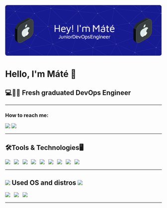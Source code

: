 <div align="center"> <img src="https://github.com/lottimate/lottimate/blob/main/header.png"> </div>
<h1> Hello, I'm Máté 👋 </h1>
<h2>💻👨‍💻 Fresh graduated DevOps Engineer</h2>
<hr>

<h3>How to reach me:</h3>
<a href="https://www.linkedin.com/in/m%C3%A1t%C3%A9-lotti-2a3a30177"><img src="https://img.shields.io/badge/linkedin-%230077B5.svg?style=for-the-badge&logo=linkedin&logoColor=white)"></a>
<a href="mailto:lottimate10cinf@gmail.com"><img src="https://img.shields.io/badge/Gmail-D14836?style=for-the-badge&logo=gmail&logoColor=white"></a>
<hr>

<h2>🛠️Tools & Technologies🖥️</h2>

<img src="https://img.shields.io/badge/docker-%230db7ed.svg?style=for-the-badge&logo=docker&logoColor=white" />&nbsp;&nbsp;
<img src="https://img.shields.io/badge/Docker compose%20-%23F7DF1E.svg?&style=for-the-badge&color=B4C3D2" />&nbsp;&nbsp;
<img src="https://img.shields.io/badge/Git%20-%23F7DF1E.svg?&style=for-the-badge&color=000" />&nbsp;&nbsp;
<img src="https://img.shields.io/badge/GitHub%20-%23F7DF1E.svg?&style=for-the-badge&color=000" />&nbsp;&nbsp;
<img src="https://img.shields.io/badge/AWS%20-%23F7DF1E.svg?&style=for-the-badge&color=547bab" />&nbsp;&nbsp;
<img src="https://img.shields.io/badge/Discord%20-%23F7DF1E.svg?&style=for-the-badge&color=3C4C65" />&nbsp;&nbsp;
<img src="https://img.shields.io/badge/Next%20Cloud-0B94DE?style=for-the-badge&logo=nextcloud&logoColor=white" />&nbsp;&nbsp;
<img src="https://img.shields.io/badge/postgres-%23316192.svg?style=for-the-badge&logo=postgresql&logoColor=white" />&nbsp;&nbsp;
<img src="https://img.shields.io/badge/terraform-%235835CC.svg?style=for-the-badge&logo=terraform&logoColor=white" />&nbsp;&nbsp;
<hr>

<h2> <img src="https://upload.wikimedia.org/wikipedia/commons/thumb/8/87/Windows_logo_-_2021.svg/25px-Windows_logo_-_2021.svg.png"> Used OS and distros <img src="https://upload.wikimedia.org/wikipedia/commons/9/9e/UbuntuCoF.svg"></h2>


<img src="https://img.shields.io/badge/cent%20os-002260?style=for-the-badge&logo=centos&logoColor=F0F0F0" />&nbsp;&nbsp;
<img src="https://img.shields.io/badge/Ubuntu-E95420?style=for-the-badge&logo=ubuntu&logoColor=white" />&nbsp;&nbsp;
<img src="https://img.shields.io/badge/Windows%2011-%230079d5.svg?style=for-the-badge&logo=Windows%2011&logoColor=white" />&nbsp;&nbsp;
<hr>
